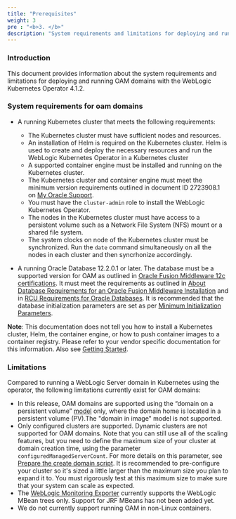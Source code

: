 ```yaml
---
title: "Prerequisites"
weight: 3
pre : "<b>3. </b>"
description: "System requirements and limitations for deploying and running an OAM domain home"
---
```


### Introduction

This document provides information about the system requirements and limitations for deploying and running OAM domains with the WebLogic Kubernetes Operator 4.1.2.



### System requirements for oam domains


* A running Kubernetes cluster that meets the following requirements:
	* The Kubernetes cluster must have sufficient nodes and resources.
	* An installation of Helm is required on the Kubernetes cluster. Helm is used to create and deploy the necessary resources and run the WebLogic Kubernetes Operator in a Kubernetes cluster
	* A supported container engine must be installed and running on the Kubernetes cluster.
    * The Kubernetes cluster and container engine must meet the minimum version requirements outlined in document ID 2723908.1 on [My Oracle Support](https://support.oracle.com).
	* You must have the `cluster-admin` role to install the WebLogic Kubernetes Operator.
	* The nodes in the Kubernetes cluster must have access to a persistent volume such as a Network File System (NFS) mount or a shared file system.
	* The system clocks on node of the Kubernetes cluster must be synchronized. Run the `date` command simultaneously on all the nodes in each cluster and then syncrhonize accordingly.
 
* A running Oracle Database 12.2.0.1 or later. The database must be a supported version for OAM as outlined in [Oracle Fusion Middleware 12c certifications](https://www.oracle.com/technetwork/middleware/fmw-122140-certmatrix-5763476.xlsx). It must meet the requirements as outlined in [About Database Requirements for an Oracle Fusion Middleware Installation](http://www.oracle.com/pls/topic/lookup?ctx=fmw122140&id=GUID-4D3068C8-6686-490A-9C3C-E6D2A435F20A) and in [RCU Requirements for Oracle Databases](http://www.oracle.com/pls/topic/lookup?ctx=fmw122140&id=GUID-35B584F3-6F42-4CA5-9BBB-116E447DAB83). It is recommended that the database initialization parameters are set as per [Minimum Initialization Parameters](https://docs.oracle.com/en/middleware/fusion-middleware/12.2.1.4/ikedg/preparing-existing-database-enterprise-deployment.html#GUID-4597879E-0E9C-4727-8C9F-94DE3EE6BEFB).

**Note**: This documentation does not tell you how to install a Kubernetes cluster, Helm, the container engine, or how to push container images to a container registry. 
Please refer to your vendor specific documentation for this information. Also see [Getting Started](../introduction#getting-started).



### Limitations

Compared to running a WebLogic Server domain in Kubernetes using the operator, the following limitations currently exist for OAM domains:

* In this release, OAM domains are supported using the “domain on a persistent volume” [model](https://oracle.github.io/weblogic-kubernetes-operator/userguide/managing-domains/choosing-a-model/) only, where the domain home is located in a persistent volume (PV).The "domain in image" model is not supported.
* Only configured clusters are supported. Dynamic clusters are not supported for OAM domains. Note that you can still use all of the scaling features, but you need to define the maximum size of your cluster at domain creation time, using the parameter `configuredManagedServerCount`. For more details on this parameter, see [Prepare the create domain script](../create-oam-domains/#prepare-the-create-domain-script). It is recommended to pre-configure your cluster so it's sized a little larger than the maximum size you plan to expand it to. You must rigorously test at this maximum size to make sure that your system can scale as expected. 
* The [WebLogic Monitoring Exporter](https://github.com/oracle/weblogic-monitoring-exporter) currently supports the WebLogic MBean trees only. Support for JRF MBeans has not been added yet.
* We do not currently support running OAM in non-Linux containers.

